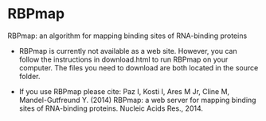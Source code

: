# RBPmap
RBPmap: an algorithm for mapping binding sites of RNA-binding proteins

* RBPmap is currently not available as a web site. However, you can follow the instructions in download.html to run RBPmap on your computer. The files you need to download are both located in the source folder.

* If you use RBPmap please cite: Paz I, Kosti I, Ares M Jr, Cline M, Mandel-Gutfreund Y. (2014) RBPmap: a web server for mapping binding sites of RNA-binding proteins. Nucleic Acids Res., 2014. 
